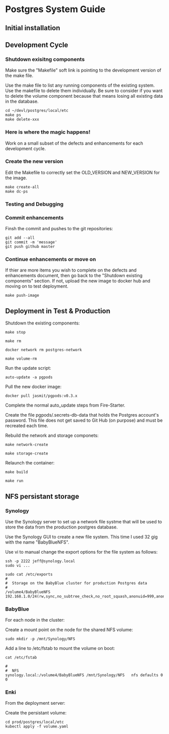 # Postgres System Guide
## Initial installation

## Development Cycle

### Shutdown exisitng components

Make sure the "Makefile" soft link is pointing to the development version of the make file.

Use the make file to list any running components of the existing system. Use the makefile to delete them individually. Be sure to consider if you want to delete the volume component because that means losing all existing data in the database.

```
cd ~/devl/postgres/local/etc
make ps
make delete-xxx
```

### Here is where the magic happens!

Work on a small subset of the defects and enhancements for each development cycle.

### Create the new version

Edit the Makefile to correctly set the OLD_VERSION and NEW_VERSION for the image.
```
make create-all
make dc-ps
```

### Testing and Debugging


### Commit enhancements

Finsh the commit and pushes to the git repositories:

```
git add --all
git commit -m 'message'
git push github master
```

### Continue enhancements or move on

If thier are more items you wish to complete on the defects and enhancements document, then go back to the "Shutdown existing components" section. If not, upload the new image to docker hub and moving on to test deployment.

`make push-image`


##  Deployment in Test & Production
Shutdown the existing components:

`make stop`

`make rm`

`docker network rm postgres-network`

`make volume-rm`

Run the update script:

`auto-update -a pgpods`

Pull the new docker image:

`docker pull jasmit/pgpods:v0.3.x`

Complete the normal auto_update steps from Fire-Starter.

Create the file pgpods/.secrets-db-data that holds the Postgres account's password. This file does not get saved to Git Hub (on purpose) and must be recreated each time.

Rebuild the network and storage componets:

`make network-create`

`make storage-create`

Relaunch the container:

`make build`

`make run`


## NFS persistant storage

### Synology

Use the Synology server to set up a network file systme that will be used to store the data from the production postgres database.

Use the Synology GUI to create a new file system. This time I used 32 gig with the name "BabyBlueNFS". 

Use vi to manual change the export options for the file system as follows:

```
ssh -p 2222 jeff@synology.local
sudo vi ...

sudo cat /etc/exports
#
#  Storage on the BabyBlue cluster for production Postgres data
#
/volume4/BabyBlueNFS	192.168.1.0/24(rw,sync,no_subtree_check,no_root_squash,anonuid=999,anongid=999)
```

### BabyBlue

For each node in the cluster:

Create a mount point on the node for the shared NFS volume:

`sudo mkdir -p /mnt/Synology/NFS`

Add a line to /etc/fstab to mount the volume on boot:

```
cat /etc/fstab

#
#  NFS
synology.local:/volume4/BabyBlueNFS	/mnt/Synology/NFS	nfs	defaults 0 0
```

### Enki

From the deployment server:

Create the persistant volume:

```
cd prod/postgres/local/etc
kubectl apply -f volume.yaml
```








